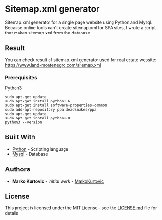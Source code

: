 # Sitemap.xml generator

Sitemap.xml generator for a single page website using Python and Mysql.<br>
Because online tools can't create sitemap.xml for SPA sites, I wrote a script that makes sitemap.xml from the database.

## Result
You can check result of sitemap.xml generator used for real estate website:
https://www.land-montenegro.com/sitemap.xml

### Prerequisites

Python3
```
sudo apt-get update
sudo apt-get install python3.6
sudo apt-get install software-properties-common
sudo add-apt-repository ppa:deadsnakes/ppa
sudo apt-get update
sudo apt-get install python3.8
python3 --version
```
## Built With

* [Python](https://www.python.org/) - Scripting language
* [Mysql](https://www.mysql.com/) - Database


## Authors

* **Marko Kurtovic** - *Initial work* - [MarkoKurtovic](https://github.com/MarkoKurtovic)


## License

This project is licensed under the MIT License - see the [LICENSE.md](LICENSE.md) file for details

